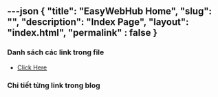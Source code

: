 ---json
{
    "title": "EasyWebHub Home",
    "slug": "",
    "description": "Index Page",
    "layout": "index.html",
    "permalink" : false
}
---

### Danh sách các link trong file
- [Click Here](./blog-list.html)

### Chi tiết từng link trong blog